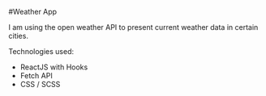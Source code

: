 #Weather App

I am using the open weather API to present current weather data in certain cities.

Technologies used:
  - ReactJS with Hooks
  - Fetch API
  - CSS / SCSS
